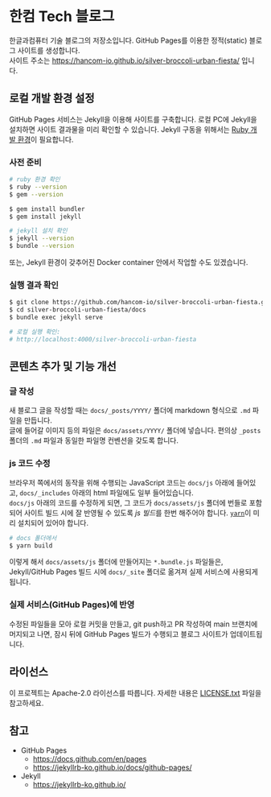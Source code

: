 # 한컴 Tech 블로그

한글과컴퓨터 기술 블로그의 저장소입니다. GitHub Pages를 이용한 정적(static) 블로그 사이트를 생성합니다.<br>
사이트 주소는 <https://hancom-io.github.io/silver-broccoli-urban-fiesta/> 입니다.

## 로컬 개발 환경 설정

GitHub Pages 서비스는 Jekyll을 이용해 사이트를 구축합니다. 로컬 PC에 Jekyll을 설치하면 사이트 결과물을 미리 확인할 수 있습니다. Jekyll 구동을 위해서는 [Ruby 개발 환경](https://www.ruby-lang.org/ko/downloads/)이 필요합니다.

### 사전 준비

```bash
# ruby 환경 확인
$ ruby --version
$ gem --version

$ gem install bundler
$ gem install jekyll

# jekyll 설치 확인
$ jekyll --version
$ bundle --version
```

또는, Jekyll 환경이 갖추어진 Docker container 안에서 작업할 수도 있겠습니다.

### 실행 결과 확인

```bash
$ git clone https://github.com/hancom-io/silver-broccoli-urban-fiesta.git
$ cd silver-broccoli-urban-fiesta/docs
$ bundle exec jekyll serve

# 로컬 실행 확인:
# http://localhost:4000/silver-broccoli-urban-fiesta
```

## 콘텐츠 추가 및 기능 개선

### 글 작성

새 블로그 글을 작성할 때는 `docs/_posts/YYYY/` 폴더에 markdown 형식으로 `.md` 파일을 만듭니다.<br>
글에 들어갈 이미지 등의 파일은 `docs/assets/YYYY/` 폴더에 넣습니다. 편의상 `_posts` 폴더의 `.md` 파일과 동일한 파일명 컨벤션을 갖도록 합니다.

### js 코드 수정

브라우저 쪽에서의 동작을 위해 수행되는 JavaScript 코드는 `docs/js` 아래에 들어있고, `docs/_includes` 아래의 html 파일에도 일부 들어있습니다.<br>
`docs/js` 아래의 코드를 수정하게 되면, 그 코드가 `docs/assets/js` 폴더에 번들로 포함되어 사이트 빌드 시에 잘 반영될 수 있도록 *js 빌드*를 한번 해주어야 합니다. [`yarn`](https://classic.yarnpkg.com/en/docs/install)이 미리 설치되어 있어야 합니다.

```bash
# docs 폴더에서
$ yarn build
```

이렇게 해서 `docs/assets/js` 폴더에 만들어지는 `*.bundle.js` 파일들은, Jekyll/GitHub Pages 빌드 시에 `docs/_site` 폴더로 옮겨져 실제 서비스에 사용되게 됩니다.

### 실제 서비스(GitHub Pages)에 반영

수정된 파일들을 모아 로컬 커밋을 만들고, git push하고 PR 작성하여 main 브랜치에 머지되고 나면, 잠시 뒤에 GitHub Pages 빌드가 수행되고 블로그 사이트가 업데이트됩니다.

## 라이선스

이 프로젝트는 Apache-2.0 라이선스를 따릅니다. 자세한 내용은 [LICENSE.txt](LICENSE.txt) 파일을 참고하세요.

## 참고

- GitHub Pages
  - <https://docs.github.com/en/pages>
  - <https://jekyllrb-ko.github.io/docs/github-pages/>
- Jekyll
  - <https://jekyllrb-ko.github.io/>

